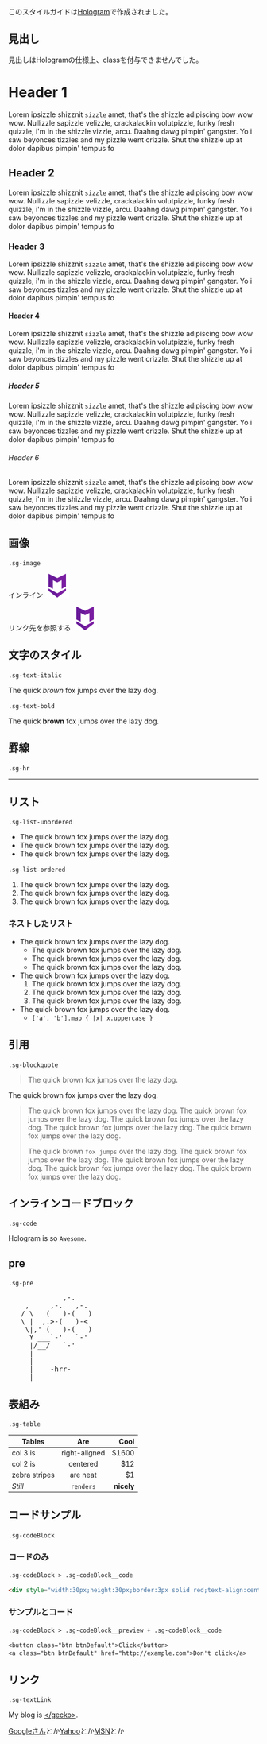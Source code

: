 このスタイルガイドは[Hologram](http://trulia.github.io/hologram/)で作成されました。

## 見出し

見出しはHologramの仕様上、classを付与できませんでした。

# Header 1

Lorem ipsizzle shizznit ``sizzle`` amet, that's the shizzle adipiscing bow wow wow. Nullizzle sapizzle velizzle, crackalackin volutpizzle, funky fresh quizzle, i'm in the shizzle vizzle, arcu. Daahng dawg pimpin' gangster. Yo i saw beyonces tizzles and my pizzle went crizzle. Shut the shizzle up at dolor dapibus pimpin' tempus fo

## Header 2

Lorem ipsizzle shizznit ``sizzle`` amet, that's the shizzle adipiscing bow wow wow. Nullizzle sapizzle velizzle, crackalackin volutpizzle, funky fresh quizzle, i'm in the shizzle vizzle, arcu. Daahng dawg pimpin' gangster. Yo i saw beyonces tizzles and my pizzle went crizzle. Shut the shizzle up at dolor dapibus pimpin' tempus fo

### Header 3

Lorem ipsizzle shizznit ``sizzle`` amet, that's the shizzle adipiscing bow wow wow. Nullizzle sapizzle velizzle, crackalackin volutpizzle, funky fresh quizzle, i'm in the shizzle vizzle, arcu. Daahng dawg pimpin' gangster. Yo i saw beyonces tizzles and my pizzle went crizzle. Shut the shizzle up at dolor dapibus pimpin' tempus fo

#### Header 4

Lorem ipsizzle shizznit ``sizzle`` amet, that's the shizzle adipiscing bow wow wow. Nullizzle sapizzle velizzle, crackalackin volutpizzle, funky fresh quizzle, i'm in the shizzle vizzle, arcu. Daahng dawg pimpin' gangster. Yo i saw beyonces tizzles and my pizzle went crizzle. Shut the shizzle up at dolor dapibus pimpin' tempus fo

##### Header 5

Lorem ipsizzle shizznit ``sizzle`` amet, that's the shizzle adipiscing bow wow wow. Nullizzle sapizzle velizzle, crackalackin volutpizzle, funky fresh quizzle, i'm in the shizzle vizzle, arcu. Daahng dawg pimpin' gangster. Yo i saw beyonces tizzles and my pizzle went crizzle. Shut the shizzle up at dolor dapibus pimpin' tempus fo

###### Header 6

Lorem ipsizzle shizznit ``sizzle`` amet, that's the shizzle adipiscing bow wow wow. Nullizzle sapizzle velizzle, crackalackin volutpizzle, funky fresh quizzle, i'm in the shizzle vizzle, arcu. Daahng dawg pimpin' gangster. Yo i saw beyonces tizzles and my pizzle went crizzle. Shut the shizzle up at dolor dapibus pimpin' tempus fo

## 画像

``.sg-image``

インライン
![alt text](https://github.com/adam-p/markdown-here/raw/master/src/common/images/icon48.png "Logo Title Text 1")

リンク先を参照する
![alt text][logo]

[logo]: https://github.com/adam-p/markdown-here/raw/master/src/common/images/icon48.png "Logo Title Text 1"


## 文字のスタイル

``.sg-text-italic``

The quick *brown* fox jumps over the lazy dog.

``.sg-text-bold``

The quick **brown** fox jumps over the lazy dog.

## 罫線

``.sg-hr``

---

## リスト

``.sg-list-unordered``

- The quick brown fox jumps over the lazy dog.
- The quick brown fox jumps over the lazy dog.
- The quick brown fox jumps over the lazy dog.

``.sg-list-ordered``

1. The quick brown fox jumps over the lazy dog.
1. The quick brown fox jumps over the lazy dog.
1. The quick brown fox jumps over the lazy dog.

### ネストしたリスト

- The quick brown fox jumps over the lazy dog.
  - The quick brown fox jumps over the lazy dog.
  - The quick brown fox jumps over the lazy dog.
  - The quick brown fox jumps over the lazy dog.
- The quick brown fox jumps over the lazy dog.
  1. The quick brown fox jumps over the lazy dog.
  1. The quick brown fox jumps over the lazy dog.
  1. The quick brown fox jumps over the lazy dog.
- The quick brown fox jumps over the lazy dog.
  - ``['a', 'b'].map { |x| x.uppercase }``

## 引用

``.sg-blockquote``

> The quick brown fox jumps over the lazy dog.

The quick brown fox jumps over the lazy dog.

> The quick brown fox jumps over the lazy dog.
> The quick brown fox jumps over the lazy dog.
> The quick brown fox jumps over the lazy dog.
> The quick brown fox jumps over the lazy dog.
> The quick brown fox jumps over the lazy dog.
>
> The quick brown ``fox jumps`` over the lazy dog.
> The quick brown fox jumps over the lazy dog.
> The quick brown fox jumps over the lazy dog.
> The quick brown fox jumps over the lazy dog.
> The quick brown fox jumps over the lazy dog.

## インラインコードブロック

``.sg-code``

Hologram is so ``Awesome``.

## pre

``.sg-pre``

<pre class="sg-pre">
             ,-.
    ,     ,-.   ,-.
   / \   (   )-(   )
   \ |  ,.>-(   )-<
    \|,' (   )-(   )
     Y ___`-'   `-'
     |/__/   `-'
     |
     |
     |    -hrr-
  ___|_____________
</pre>

## 表組み

``.sg-table``

Tables        | Are           | Cool
------------- |:-------------:| -----:
col 3 is      | right-aligned | $1600
col 2 is      | centered      |   $12
zebra stripes | are neat      |    $1
*Still* | `renders` | **nicely**

## コードサンプル

``.sg-codeBlock``

### コードのみ

``.sg-codeBlock > .sg-codeBlock__code``

```html
<div style="width:30px;height:30px;border:3px solid red;text-align:center">!</div>
```

### サンプルとコード

``.sg-codeBlock > .sg-codeBlock__preview + .sg-codeBlock__code``

```html_example
<button class="btn btnDefault">Click</button>
<a class="btn btnDefault" href="http://example.com">Don't click</a>
```

## リンク

``.sg-textLink``

My blog is [&lt;/gecko&gt;](http://geckotang.tumblr.com/).

[Googleさん][1]とか[Yahoo][2]とか[MSN][3]とか

[1]: http://google.com/        "Google"
[2]: http://search.yahoo.com/  "Yahoo Search"
[3]: http://search.msn.com/    "MSN Search"
